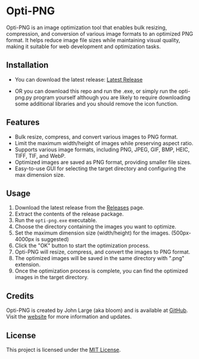 # Opti-PNG

Opti-PNG is an image optimization tool that enables bulk resizing, compression, and conversion of various image formats to an optimized PNG format. It helps reduce image file sizes while maintaining visual quality, making it suitable for web development and optimization tasks.

## Installation

- You can download the latest release: [Latest Release](https://github.com/studiobloom/opti-png/releases/latest)

- OR you can download this repo and run the .exe, or simply run the opti-png.py program yourself although you are likely to require downloading some additional libraries and you should remove the icon function.

## Features

- Bulk resize, compress, and convert various images to PNG format.
- Limit the maximum width/height of images while preserving aspect ratio.
- Supports various image formats, including PNG, JPEG, GIF, BMP, HEIC, TIFF, TIF, and WebP.
- Optimized images are saved as PNG format, providing smaller file sizes.
- Easy-to-use GUI for selecting the target directory and configuring the max dimension size.

## Usage

1. Download the latest release from the [Releases](https://github.com/studiobloom/opti-png/releases) page.
2. Extract the contents of the release package.
3. Run the `opti-png.exe` executable.
4. Choose the directory containing the images you want to optimize.
5. Set the maximum dimension size (width/height) for the images. (500px-4000px is suggested)
6. Click the "OK" button to start the optimization process.
7. Opti-PNG will resize, compress, and convert the images to PNG format.
8. The optimized images will be saved in the same directory with ".png" extension.
9. Once the optimization process is complete, you can find the optimized images in the target directory.

## Credits

Opti-PNG is created by John Large (aka bloom) and is available at [GitHub](https://github.com/studiobloom/opti-png). Visit the [website](https://studiobloom.xyz) for more information and updates.

## License

This project is licensed under the [MIT License](LICENSE).
